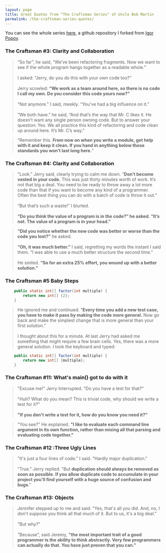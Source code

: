 ```yaml
---
layout: page
title: Great Quotes from "The Craftsman Series" of Uncle Bob Martin
permalink: /the-craftsman-series-quotes/
---
```



You can see the whole series [here](https://github.com/jeremiahflaga/the-craftsman-book), a github repository I forked from [Igor Popov](https://github.com/sensui).


<h3 id="3">
  The Craftsman #3: Clarity and Collaboration
</h3>

> “So far”, he said, “We’ve been refactoring fragments. Now we want to see if the whole program hangs together as a readable whole.”
<br /><br />
I asked: “Jerry, do you do this with your own code too?”
<br /><br />
Jerry scowled: **“We work as a team around here, so there is no code I call my own. Do you consider this code yours now?”**
<br /><br />
“Not anymore.” I said, meekly. “You’ve had a big influence on it.”
<br /><br />
“We both have.” he said, “And that’s the way that Mr. C likes it. He doesn’t want any single person owning code. But to answer your question: Yes. We all practice this kind of refactoring and code clean up around here. It’s Mr. C’s way.”


> “Remember this. **From now on when you write a module, get help with it and keep it clean. If you hand in anything below those standards you won’t last long here.**”



<h3 id="4">
  The Craftsman #4: Clarity and Collaboration
</h3>

> “Look.” Jerry said, clearly trying to calm me down. “**Don’t become vested in your code.** This was just thirty minutes worth of work. It’s not that big a deal. You need to be ready to throw away a lot more code than that if you want to become any kind of a programmer. Often the best thing you can do with a batch of code is throw it out.”
<br /><br />
“But that’s such a waste!” I blurted.
<br /><br />
**“Do you think the value of a program is in the code?” he asked. “It’s not. The value of a program is in your head.”**

> **“Did you notice whether the new code was better or worse than the code you lost?”** he asked.
<br /><br />
**“Oh, it was much better.”** I said, regretting my words the instant I said them. “I was able to use a much better structure the second time.”
<br /><br />
He smiled. **“So for an extra 25% effort, you wound up with a better solution.”**



<h3 id="5">
    The Craftsman #5 Baby Steps
</h3>

``` java
	public static int[] factor(int multiple) {
		return new int[] {2};
	}
```

> He ignored me and continued. “**Every time you add a new test case, you have to make it pass by making the code more general.** Now go back and make the simplest change that is more general than your first solution.”
<br /><br />
I thought about this for a minute. At last Jerry had asked me something that might require a few brain cells. Yes, there was a more general solution. I took the keyboard and typed:

``` java
	public static int[] factor(int multiple) {
		return new int[] {multiple};
	}
```



<h3 id="11">
    The Craftsman #11: What's main() got to do with it
</h3>

> "Excuse me!" Jerry Interrupted. "Do you have a test for that?"
<br /><br />
"Huh? What do you mean? This is trivial code, why should we write a test for it?"
<br /><br />
**"If you don't write a test for it, how do you know you need it?"**


> "You see?" He explained. **"I like to evaluate each command line argument in its own function, rather than mixing all that parsing and evaluating code together."**



<h3 id="12">
    The Craftsman #12 :Three Ugly Lines
</h3>

> "It's just a four lines of code." I said. "Hardly major duplication."
<br /><br />
"True." Jerry replied. "But **duplication should always be removed as soon as possible. If you allow duplicate code to accumulate in your project you'll find yourself with a huge source of confusion and bugs**."




<h3 id="13">
    The Craftsman #13: Objects
</h3>

> Jennifer stepped up to me and said: "Yes, that's all you did. And, no, I don't suppose you think all that much of it. But to us, it's a big deal."
<br /><br />
"But why?"
<br /><br />
"Because", said Jeremy, **"the most important trait of a good programmer is the ability to think abstractly. Very few programmers can actually do that. You have just proven that you can."**



